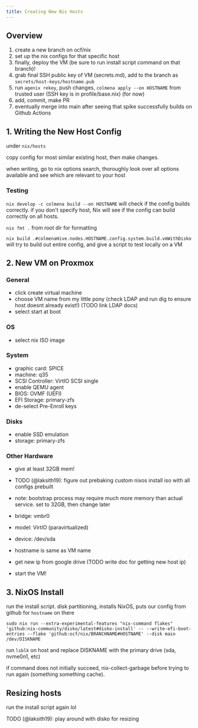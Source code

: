 ```yaml
---
title: Creating New Nix Hosts
---
```


## Overview

1. create a new branch on ocf/nix
2. set up the nix configs for that specific host
3. finally, deploy the VM (be sure to run install script command on that branch)!
4. grab final SSH public key of VM (secrets.md), add to the branch as `secrets/host-keys/hostname.pub`
5. run `agenix rekey`, push changes, `colmena apply --on HOSTNAME` from trusted user (SSH key is in profile/base.nix) (for now)
6. add, commit, make PR
7. eventually merge into main after seeing that spike successfully builds on Github Actions

## 1. Writing the New Host Config

under `nix/hosts`

copy config for most similar existing host, then make changes.

when writing, go to nix options search, thoroughly look over all options available and see which are relevant to your host

### Testing

`nix develop -c colmena build --on HOSTNAME` will check if the config builds correctly. if you don't specify host, Nix will see if the config can build correctly on all hosts.

`nix fmt .` from root dir for formatting

`nix build .#colmenaHive.nodes.HOSTNAME.config.system.build.vmWithDisko` will try to build out entire config, and give a script to test locally on a VM



## 2. New VM on Proxmox
### General

- click create virtual machine
- choose VM name from my little pony (check LDAP and run dig to ensure host doesnt already exist!) (TODO link LDAP docs)
- select start at boot

### OS

- select nix ISO image

### System

- graphic card: SPICE
- machine: q35
- SCSI Controller: VirtIO SCSI single
- enable QEMU agent
- BIOS: OVMF (UEFI)
- EFI Storage: primary-zfs
- de-select Pre-Enroll keys

### Disks
- enable SSD emulation
- storage: primary-zfs

### Other Hardware
- give at least 32GB mem!
- TODO (@laksith19): figure out prebaking custom nixos install iso with all configs prebuilt

- note: bootstrap process may require much more memory than actual service. set to 32GB, then change later

- bridge: vmbr0
- model: VirtIO (paravirtualized)

- device: /dev/sda
- hostname is same as VM name
- get new ip from google drive (TODO write doc for getting new host ip)

- start the VM!

## 3. NixOS Install

run the install script. disk partitioning, installs NixOS, puts our config from github for `hostname` on there

`sudo nix run --extra-experimental-features "nix-command flakes"
'github:nix-community/disko/latest#disko-install' -- --write-efi-boot-entries
--flake 'github:ocf/nix/BRANCHNAME#HOSTNAME' --disk main /dev/DISKNAME`

run `lsblk` on host and replace DISKNAME with the primary drive (sda, nvme0n1, etc)

if command does not initially succeed, nix-collect-garbage before trying to run again (something something cache).

## Resizing hosts

run the install script again lol

TODO (@laksith19): play around with disko for resizing

